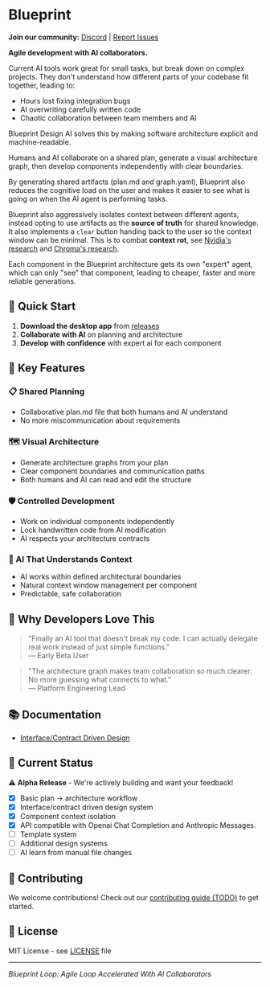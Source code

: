 # Blueprint

**Join our community:** [Discord](https://discord.gg/aT2mYAVVzk) | [Report Issues](https://github.com/BlueprintDesignLab/blueprint/issues)

**Agile development with AI collaborators.**

Current AI tools work great for small tasks, but break down on complex projects. They don't understand how different parts of your codebase fit together, leading to:
- Hours lost fixing integration bugs
- AI overwriting carefully written code  
- Chaotic collaboration between team members and AI

Blueprint Design AI solves this by making software architecture explicit and machine-readable. 

Humans and AI collaborate on a shared plan, generate a visual architecture graph, then develop components independently with clear boundaries.

By generating shared artifacts (plan.md and graph.yaml), Blueprint also reduces the cognitive load on the
user and makes it easier to see what is going on when the AI agent is performing tasks.

Blueprint also aggressively isolates context between different agents, instead opting to
use artifacts as the **source of truth** for shared knowledge. It also implements a `clear`
button handing back to the user so the context window can be minimal. This is to combat
**context rot**, see [Nvidia's research](https://github.com/NVIDIA/RULER) and [Chroma's research](https://research.trychroma.com/context-rot).

Each component in the Blueprint architecture gets its own "expert" agent, which can only
"see" that component, leading to cheaper, faster and more reliable generations.

## 🚀 Quick Start

1. **Download the desktop app** from [releases](https://github.com/BlueprintDesignLab/blueprint/releases)
3. **Collaborate with AI** on planning and architecture
4. **Develop with confidence** with expert ai for each component

## 🎯 Key Features

### 📋 Shared Planning
- Collaborative plan.md file that both humans and AI understand
- No more miscommunication about requirements

### 🗺️ Visual Architecture  
- Generate architecture graphs from your plan
- Clear component boundaries and communication paths
- Both humans and AI can read and edit the structure

### 🛡️ Controlled Development
- Work on individual components independently
- Lock handwritten code from AI modification
- AI respects your architecture contracts

### 🤖 AI That Understands Context
- AI works within defined architectural boundaries
- Natural context window management per component
- Predictable, safe collaboration

## 🌟 Why Developers Love This

> "Finally an AI tool that doesn't break my code. I can actually delegate real work instead of just simple functions."  
> — Early Beta User

> "The architecture graph makes team collaboration so much clearer. No more guessing what connects to what."  
> — Platform Engineering Lead

## 📚 Documentation

- [Interface/Contract Driven Design](docs/interface-contract-dd.md)

## 🚧 Current Status

⚠️ **Alpha Release** - We're actively building and want your feedback!

- [x] Basic plan → architecture workflow  
- [x] Interface/contract driven design system
- [x] Component context isolation
- [x] API compatible with Openai Chat Completion and Anthropic Messages.
- [ ] Template system
- [ ] Additional design systems
- [ ] AI learn from manual file changes

## 🙌 Contributing

We welcome contributions! Check out our [contributing guide (TODO)](CONTRIBUTING.md) to get started.

## 📄 License

MIT License - see [LICENSE](LICENSE) file

---

*Blueprint Loop: Agile Loop Accelerated With AI Collaborators*
